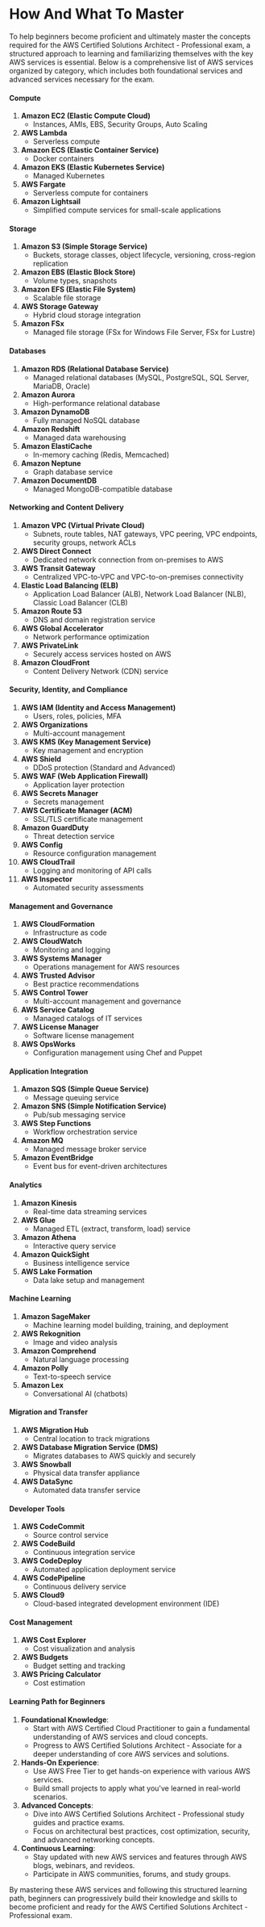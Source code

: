 # How And What To Master

To help beginners become proficient and ultimately master the concepts required for the AWS Certified Solutions Architect - Professional exam, a structured approach to learning and familiarizing themselves with the key AWS services is essential. Below is a comprehensive list of AWS services organized by category, which includes both foundational services and advanced services necessary for the exam.

#### Compute

1. **Amazon EC2 (Elastic Compute Cloud)**
   * Instances, AMIs, EBS, Security Groups, Auto Scaling
2. **AWS Lambda**
   * Serverless compute
3. **Amazon ECS (Elastic Container Service)**
   * Docker containers
4. **Amazon EKS (Elastic Kubernetes Service)**
   * Managed Kubernetes
5. **AWS Fargate**
   * Serverless compute for containers
6. **Amazon Lightsail**
   * Simplified compute services for small-scale applications

#### Storage

1. **Amazon S3 (Simple Storage Service)**
   * Buckets, storage classes, object lifecycle, versioning, cross-region replication
2. **Amazon EBS (Elastic Block Store)**
   * Volume types, snapshots
3. **Amazon EFS (Elastic File System)**
   * Scalable file storage
4. **AWS Storage Gateway**
   * Hybrid cloud storage integration
5. **Amazon FSx**
   * Managed file storage (FSx for Windows File Server, FSx for Lustre)

#### Databases

1. **Amazon RDS (Relational Database Service)**
   * Managed relational databases (MySQL, PostgreSQL, SQL Server, MariaDB, Oracle)
2. **Amazon Aurora**
   * High-performance relational database
3. **Amazon DynamoDB**
   * Fully managed NoSQL database
4. **Amazon Redshift**
   * Managed data warehousing
5. **Amazon ElastiCache**
   * In-memory caching (Redis, Memcached)
6. **Amazon Neptune**
   * Graph database service
7. **Amazon DocumentDB**
   * Managed MongoDB-compatible database

#### Networking and Content Delivery

1. **Amazon VPC (Virtual Private Cloud)**
   * Subnets, route tables, NAT gateways, VPC peering, VPC endpoints, security groups, network ACLs
2. **AWS Direct Connect**
   * Dedicated network connection from on-premises to AWS
3. **AWS Transit Gateway**
   * Centralized VPC-to-VPC and VPC-to-on-premises connectivity
4. **Elastic Load Balancing (ELB)**
   * Application Load Balancer (ALB), Network Load Balancer (NLB), Classic Load Balancer (CLB)
5. **Amazon Route 53**
   * DNS and domain registration service
6. **AWS Global Accelerator**
   * Network performance optimization
7. **AWS PrivateLink**
   * Securely access services hosted on AWS
8. **Amazon CloudFront**
   * Content Delivery Network (CDN) service

#### Security, Identity, and Compliance

1. **AWS IAM (Identity and Access Management)**
   * Users, roles, policies, MFA
2. **AWS Organizations**
   * Multi-account management
3. **AWS KMS (Key Management Service)**
   * Key management and encryption
4. **AWS Shield**
   * DDoS protection (Standard and Advanced)
5. **AWS WAF (Web Application Firewall)**
   * Application layer protection
6. **AWS Secrets Manager**
   * Secrets management
7. **AWS Certificate Manager (ACM)**
   * SSL/TLS certificate management
8. **Amazon GuardDuty**
   * Threat detection service
9. **AWS Config**
   * Resource configuration management
10. **AWS CloudTrail**
    * Logging and monitoring of API calls
11. **AWS Inspector**
    * Automated security assessments

#### Management and Governance

1. **AWS CloudFormation**
   * Infrastructure as code
2. **AWS CloudWatch**
   * Monitoring and logging
3. **AWS Systems Manager**
   * Operations management for AWS resources
4. **AWS Trusted Advisor**
   * Best practice recommendations
5. **AWS Control Tower**
   * Multi-account management and governance
6. **AWS Service Catalog**
   * Managed catalogs of IT services
7. **AWS License Manager**
   * Software license management
8. **AWS OpsWorks**
   * Configuration management using Chef and Puppet

#### Application Integration

1. **Amazon SQS (Simple Queue Service)**
   * Message queuing service
2. **Amazon SNS (Simple Notification Service)**
   * Pub/sub messaging service
3. **AWS Step Functions**
   * Workflow orchestration service
4. **Amazon MQ**
   * Managed message broker service
5. **Amazon EventBridge**
   * Event bus for event-driven architectures

#### Analytics

1. **Amazon Kinesis**
   * Real-time data streaming services
2. **AWS Glue**
   * Managed ETL (extract, transform, load) service
3. **Amazon Athena**
   * Interactive query service
4. **Amazon QuickSight**
   * Business intelligence service
5. **AWS Lake Formation**
   * Data lake setup and management

#### Machine Learning

1. **Amazon SageMaker**
   * Machine learning model building, training, and deployment
2. **AWS Rekognition**
   * Image and video analysis
3. **Amazon Comprehend**
   * Natural language processing
4. **Amazon Polly**
   * Text-to-speech service
5. **Amazon Lex**
   * Conversational AI (chatbots)

#### Migration and Transfer

1. **AWS Migration Hub**
   * Central location to track migrations
2. **AWS Database Migration Service (DMS)**
   * Migrates databases to AWS quickly and securely
3. **AWS Snowball**
   * Physical data transfer appliance
4. **AWS DataSync**
   * Automated data transfer service

#### Developer Tools

1. **AWS CodeCommit**
   * Source control service
2. **AWS CodeBuild**
   * Continuous integration service
3. **AWS CodeDeploy**
   * Automated application deployment service
4. **AWS CodePipeline**
   * Continuous delivery service
5. **AWS Cloud9**
   * Cloud-based integrated development environment (IDE)

#### Cost Management

1. **AWS Cost Explorer**
   * Cost visualization and analysis
2. **AWS Budgets**
   * Budget setting and tracking
3. **AWS Pricing Calculator**
   * Cost estimation

#### Learning Path for Beginners

1. **Foundational Knowledge**:
   * Start with AWS Certified Cloud Practitioner to gain a fundamental understanding of AWS services and cloud concepts.
   * Progress to AWS Certified Solutions Architect - Associate for a deeper understanding of core AWS services and solutions.
2. **Hands-On Experience**:
   * Use AWS Free Tier to get hands-on experience with various AWS services.
   * Build small projects to apply what you've learned in real-world scenarios.
3. **Advanced Concepts**:
   * Dive into AWS Certified Solutions Architect - Professional study guides and practice exams.
   * Focus on architectural best practices, cost optimization, security, and advanced networking concepts.
4. **Continuous Learning**:
   * Stay updated with new AWS services and features through AWS blogs, webinars, and revideos.
   * Participate in AWS communities, forums, and study groups.

By mastering these AWS services and following this structured learning path, beginners can progressively build their knowledge and skills to become proficient and ready for the AWS Certified Solutions Architect - Professional exam.
